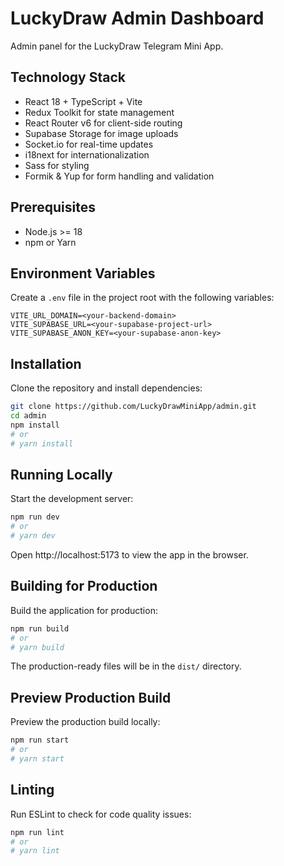 # LuckyDraw Admin Dashboard

Admin panel for the LuckyDraw Telegram Mini App.

## Technology Stack

- React 18 + TypeScript + Vite
- Redux Toolkit for state management
- React Router v6 for client-side routing
- Supabase Storage for image uploads
- Socket.io for real-time updates
- i18next for internationalization
- Sass for styling
- Formik & Yup for form handling and validation

## Prerequisites

- Node.js >= 18
- npm or Yarn

## Environment Variables

Create a `.env` file in the project root with the following variables:

```env
VITE_URL_DOMAIN=<your-backend-domain>
VITE_SUPABASE_URL=<your-supabase-project-url>
VITE_SUPABASE_ANON_KEY=<your-supabase-anon-key>
```

## Installation

Clone the repository and install dependencies:

```bash
git clone https://github.com/LuckyDrawMiniApp/admin.git
cd admin
npm install
# or
# yarn install
```

## Running Locally

Start the development server:

```bash
npm run dev
# or
# yarn dev
```

Open http://localhost:5173 to view the app in the browser.

## Building for Production

Build the application for production:

```bash
npm run build
# or
# yarn build
```

The production-ready files will be in the `dist/` directory.

## Preview Production Build

Preview the production build locally:

```bash
npm run start
# or
# yarn start
```

## Linting

Run ESLint to check for code quality issues:

```bash
npm run lint
# or
# yarn lint
```
